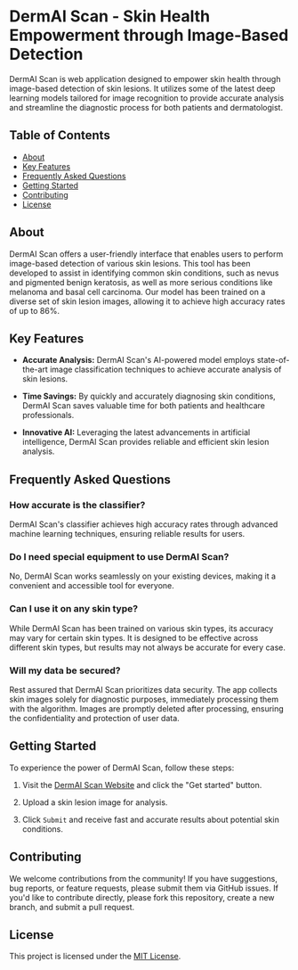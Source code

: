 # DermAI Scan - Skin Health Empowerment through Image-Based Detection

DermAI Scan is web application designed to empower skin health through image-based detection of skin lesions. It utilizes some of the latest deep learning models tailored for image recognition to provide accurate analysis and streamline the diagnostic process for both patients and dermatologist.

## Table of Contents

- [About](#about)
- [Key Features](#key-features)
- [Frequently Asked Questions](#frequently-asked-questions)
- [Getting Started](#getting-started)
- [Contributing](#contributing)
- [License](#license)

## About

DermAI Scan offers a user-friendly interface that enables users to perform image-based detection of various skin lesions. This tool has been developed to assist in identifying common skin conditions, such as nevus and pigmented benign keratosis, as well as more serious conditions like melanoma and basal cell carcinoma. Our model has been trained on a diverse set of skin lesion images, allowing it to achieve high accuracy rates of up to 86%.

## Key Features

- **Accurate Analysis:** DermAI Scan's AI-powered model employs state-of-the-art image classification techniques to achieve accurate analysis of skin lesions.

- **Time Savings:** By quickly and accurately diagnosing skin conditions, DermAI Scan saves valuable time for both patients and healthcare professionals.

- **Innovative AI:** Leveraging the latest advancements in artificial intelligence, DermAI Scan provides reliable and efficient skin lesion analysis.

## Frequently Asked Questions

### How accurate is the classifier?

DermAI Scan's classifier achieves high accuracy rates through advanced machine learning techniques, ensuring reliable results for users.

### Do I need special equipment to use DermAI Scan?

No, DermAI Scan works seamlessly on your existing devices, making it a convenient and accessible tool for everyone.

### Can I use it on any skin type?

While DermAI Scan has been trained on various skin types, its accuracy may vary for certain skin types. It is designed to be effective across different skin types, but results may not always be accurate for every case.

### Will my data be secured?

Rest assured that DermAI Scan prioritizes data security. The app collects skin images solely for diagnostic purposes, immediately processing them with the algorithm. Images are promptly deleted after processing, ensuring the confidentiality and protection of user data.

## Getting Started

To experience the power of DermAI Scan, follow these steps:

1. Visit the [DermAI Scan Website](https://dermai-scan.vercel.app/) and click the "Get started" button.

2. Upload a skin lesion image for analysis.

3. Click `Submit` and receive fast and accurate results about potential skin conditions.

## Contributing

We welcome contributions from the community! If you have suggestions, bug reports, or feature requests, please submit them via GitHub issues. If you'd like to contribute directly, please fork this repository, create a new branch, and submit a pull request.

## License

This project is licensed under the [MIT License](LICENSE).
